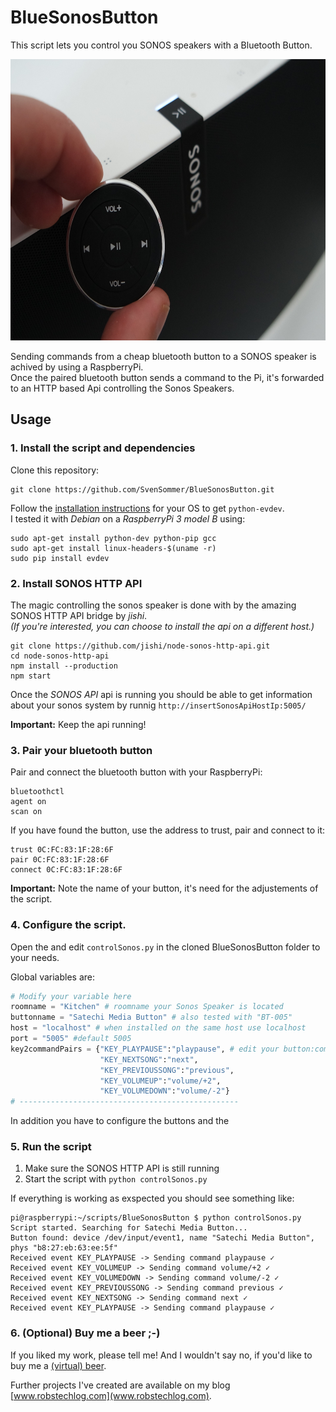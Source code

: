 # BlueSonosButton
This script lets you control you SONOS speakers with a Bluetooth Button.

<img src="https://github.com/SvenSommer/BlueSonosButton/blob/master/bluetoothSonosButton.jpg?raw=true" height="450px">

Sending commands from a cheap bluetooth button to a SONOS speaker is achived by using a RaspberryPi. <br> Once the paired bluetooth button sends a command to the Pi, it's forwarded to an HTTP based Api controlling the Sonos Speakers.

## Usage

### 1. Install the script and dependencies

Clone this repository:
````
git clone https://github.com/SvenSommer/BlueSonosButton.git

````

Follow the [installation instructions](http://python-evdev.readthedocs.io/en/latest/install.html#) for your OS to get ``python-evdev``.<br>
I tested it with *Debian* on a *RaspberryPi 3 model B* using:
````
sudo apt-get install python-dev python-pip gcc
sudo apt-get install linux-headers-$(uname -r)
sudo pip install evdev

````

### 2. Install SONOS HTTP API
The magic controlling the sonos speaker is done with by the amazing SONOS HTTP API bridge by *jishi*.<br>
*(If you're interested, you can choose to install the api on a different host.)*

```
git clone https://github.com/jishi/node-sonos-http-api.git
cd node-sonos-http-api
npm install --production
npm start

```

Once the *SONOS API* api is running you should be able to get information about your sonos system by runnig ``http://insertSonosApiHostIp:5005/``

**Important:** Keep the api running!
### 3. Pair your bluetooth button
Pair and connect the bluetooth button with your RaspberryPi:
````
bluetoothctl
agent on
scan on
````
If you have found the button, use the address to trust, pair and connect to it:
````
trust 0C:FC:83:1F:28:6F
pair 0C:FC:83:1F:28:6F
connect 0C:FC:83:1F:28:6F

````
**Important:** Note the name of your button, it's need for the adjustements of the script.


### 4. Configure the script.
Open the and edit ``controlSonos.py`` in the cloned BlueSonosButton folder to your needs. <br>

Global variables are:
```python
# Modify your variable here
roomname = "Kitchen" # roomname your Sonos Speaker is located
buttonname = "Satechi Media Button" # also tested with "BT-005"
host = "localhost" # when installed on the same host use localhost
port = "5005" #default 5005
key2commandPairs = {"KEY_PLAYPAUSE":"playpause", # edit your button:command pairs
                    "KEY_NEXTSONG":"next",
                    "KEY_PREVIOUSSONG":"previous",
                    "KEY_VOLUMEUP":"volume/+2",
                    "KEY_VOLUMEDOWN":"volume/-2"}
# -------------------------------------------------

```

In addition you have to configure the buttons and the

### 5. Run the script
1. Make sure the SONOS HTTP API is still running
2. Start the script with ``python controlSonos.py``

If everything is working as exspected you should see something like:
````shell
pi@raspberrypi:~/scripts/BlueSonosButton $ python controlSonos.py
Script started. Searching for Satechi Media Button...
Button found: device /dev/input/event1, name "Satechi Media Button", phys "b8:27:eb:63:ee:5f"
Received event KEY_PLAYPAUSE -> Sending command playpause ✓
Received event KEY_VOLUMEUP -> Sending command volume/+2 ✓
Received event KEY_VOLUMEDOWN -> Sending command volume/-2 ✓
Received event KEY_PREVIOUSSONG -> Sending command previous ✓
Received event KEY_NEXTSONG -> Sending command next ✓
Received event KEY_PLAYPAUSE -> Sending command playpause ✓
````

### 6. (Optional) Buy me a beer ;-)
If you liked my work, please tell me! And I wouldn't say no, if you'd like to buy me a [(virtual) beer](https://www.patreon.com/robhoff).

Further projects I've created are available on my blog [www.robstechlog.com](www.robstechlog.com).
